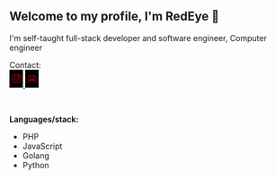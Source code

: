 ## Welcome to my profile, I'm RedEye 👋
I'm self-taught full-stack developer and software engineer, Computer engineer

Contact:
<br>
<a href="https://www.instagram.com/ldle/">
  <img alt="Instagram" width="24px" src="https://raw.githubusercontent.com/YcR5/YcR5/master/assets/instagram.png" />
</a>
<a href="https://discord.gg/yt">
  <img alt="Discord" width="24px" src="https://raw.githubusercontent.com/YcR5/YcR5/master/assets/discord.png" />
</a>

<br>

**Languages/stack:**  
- PHP
- JavaScript
- Golang
- Python
